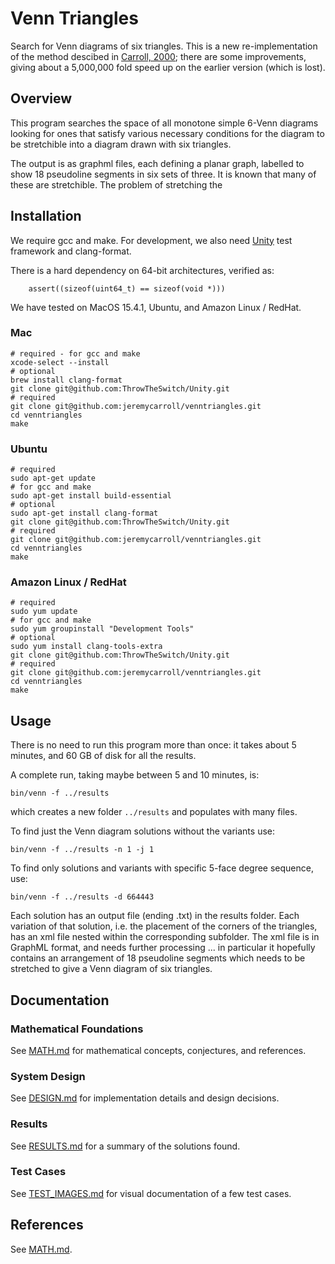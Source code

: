 # Venn Triangles

Search for Venn diagrams of six triangles.
This is a new re-implementation of the method descibed in [Carroll, 2000](https://shiftleft.com/mirrors/www.hpl.hp.com/techreports/2000/HPL-2000-73.pdf); there are some improvements, giving about a 5,000,000 fold speed up on the earlier version (which is lost).

## Overview

This program searches the space of all monotone simple 6-Venn diagrams looking
for ones that satisfy various necessary conditions for the diagram to be stretchible
into a diagram drawn with six triangles.

The output is as graphml files, each defining a planar graph, labelled to show
18 pseudoline segments in six sets of three.
It is known that many of these are stretchible. The problem of stretching the 

## Installation

We require gcc and make. For development, we also 
need [Unity](https://github.com/ThrowTheSwitch/Unity) test framework and clang-format.

There is a hard dependency on 64-bit architectures, verified as:
```
    assert((sizeof(uint64_t) == sizeof(void *)))
```

We have tested on MacOS 15.4.1, Ubuntu, and Amazon Linux / RedHat.

### Mac
```
# required - for gcc and make
xcode-select --install
# optional
brew install clang-format 
git clone git@github.com:ThrowTheSwitch/Unity.git
# required
git clone git@github.com:jeremycarroll/venntriangles.git
cd venntriangles
make
```

### Ubuntu
```
# required
sudo apt-get update
# for gcc and make
sudo apt-get install build-essential
# optional
sudo apt-get install clang-format
git clone git@github.com:ThrowTheSwitch/Unity.git
# required
git clone git@github.com:jeremycarroll/venntriangles.git
cd venntriangles
make
```

### Amazon Linux / RedHat
```
# required
sudo yum update
# for gcc and make
sudo yum groupinstall "Development Tools"
# optional
sudo yum install clang-tools-extra
git clone git@github.com:ThrowTheSwitch/Unity.git
# required
git clone git@github.com:jeremycarroll/venntriangles.git
cd venntriangles
make
```

## Usage

There is no need to run this program more than once: it takes about 5 minutes, and 60 GB of disk for all the results.

A complete run, taking maybe between 5 and 10 minutes, is:
```
bin/venn -f ../results
```
which creates a new folder `../results` and populates with many files.

To find just the Venn diagram solutions without the variants use:
```
bin/venn -f ../results -n 1 -j 1
```

To find only solutions and variants with specific 
5-face degree sequence, use:
```
bin/venn -f ../results -d 664443
```

Each solution has an output file (ending .txt) in the results folder. 
Each variation of that solution, i.e. the placement of the corners of the triangles,
has an xml file nested within the corresponding subfolder. The xml file is in GraphML
format, and needs further processing ... in particular it hopefully contains an 
arrangement of 18 pseudoline segments which needs to be stretched to give a Venn diagram
of six triangles.


## Documentation

### Mathematical Foundations
See [MATH.md](docs/MATH.md) for mathematical concepts, conjectures, and references.

### System Design
See [DESIGN.md](docs/DESIGN.md) for implementation details and design decisions.

### Results
See [RESULTS.md](docs/RESULTS.md) for a summary of the solutions found.

### Test Cases
See [TEST_IMAGES.md](docs/TEST_IMAGES.md) for visual documentation of a few test cases.

## References
See [MATH.md](docs/MATH.md#references).
